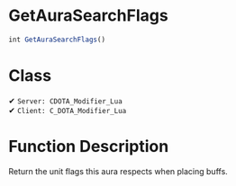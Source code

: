 # GetAuraSearchFlags
```js	
int GetAuraSearchFlags()
```
# Class
✔ `Server: CDOTA_Modifier_Lua`  
✔ `Client: C_DOTA_Modifier_Lua`  

# Function Description
Return the unit flags this aura respects when placing buffs.
